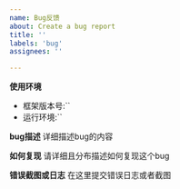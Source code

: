 ```yaml
---
name: Bug反馈
about: Create a bug report
title: ''
labels: 'bug'
assignees: ''

---
```


**使用环境**
 -  框架版本号:``
 -  运行环境:``

**bug描述**
详细描述bug的内容

**如何复现**
请详细且分布描述如何复现这个bug

**错误截图或日志**
在这里提交错误日志或者截图